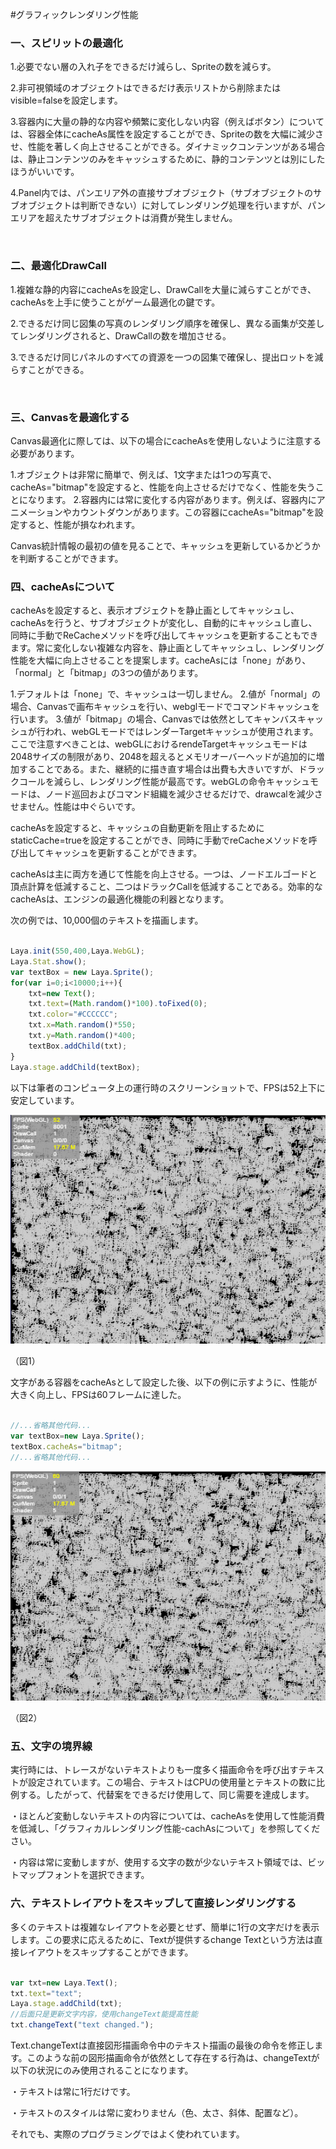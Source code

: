 #グラフィックレンダリング性能

### **一、スピリットの最適化**

1.必要でない層の入れ子をできるだけ減らし、Spriteの数を減らす。

2.非可視領域のオブジェクトはできるだけ表示リストから削除またはvisible=falseを設定します。

3.容器内に大量の静的な内容や頻繁に変化しない内容（例えばボタン）については、容器全体にcacheAs属性を設定することができ、Spriteの数を大幅に減少させ、性能を著しく向上させることができる。ダイナミックコンテンツがある場合は、静止コンテンツのみをキャッシュするために、静的コンテンツとは別にしたほうがいいです。

4.Panel内では、パンエリア外の直接サブオブジェクト（サブオブジェクトのサブオブジェクトは判断できない）に対してレンダリング処理を行いますが、パンエリアを超えたサブオブジェクトは消費が発生しません。

​

### **二、最適化DrawCall**

1.複雑な静的内容にcacheAsを設定し、DrawCallを大量に減らすことができ、cacheAsを上手に使うことがゲーム最適化の鍵です。

2.できるだけ同じ図集の写真のレンダリング順序を確保し、異なる画集が交差してレンダリングされると、DrawCallの数を増加させる。

3.できるだけ同じパネルのすべての資源を一つの図集で確保し、提出ロットを減らすことができる。

​

### **三、Canvasを最適化する**

Canvas最適化に際しては、以下の場合にcacheAsを使用しないように注意する必要があります。

1.オブジェクトは非常に簡単で、例えば、1文字または1つの写真で、cacheAs="bitmap"を設定すると、性能を向上させるだけでなく、性能を失うことになります。
2.容器内には常に変化する内容があります。例えば、容器内にアニメーションやカウントダウンがあります。この容器にcacheAs="bitmap"を設定すると、性能が損なわれます。

Canvas統計情報の最初の値を見ることで、キャッシュを更新しているかどうかを判断することができます。

### **四、cacheAsについて**

cacheAsを設定すると、表示オブジェクトを静止画としてキャッシュし、cacheAsを行うと、サブオブジェクトが変化し、自動的にキャッシュし直し、同時に手動でReCacheメソッドを呼び出してキャッシュを更新することもできます。常に変化しない複雑な内容を、静止画としてキャッシュし、レンダリング性能を大幅に向上させることを提案します。cacheAsには「none」があり、「normal」と「bitmap」の3つの値があります。

1.デフォルトは「none」で、キャッシュは一切しません。
2.値が「normal」の場合、Canvasで画布キャッシュを行い、webglモードでコマンドキャッシュを行います。
3.値が「bitmap」の場合、Canvasでは依然としてキャンバスキャッシュが行われ、webGLモードではレンダーTargetキャッシュが使用されます。ここで注意すべきことは、webGLにおけるrendeTargetキャッシュモードは2048サイズの制限があり、2048を超えるとメモリオーバーヘッドが追加的に増加することである。また、継続的に描き直す場合は出費も大きいですが、ドラックコールを減らし、レンダリング性能が最高です。webGLの命令キャッシュモードは、ノード巡回およびコマンド組織を減少させるだけで、drawcalを減少させません。性能は中ぐらいです。

cacheAsを設定すると、キャッシュの自動更新を阻止するためにstaticCache=trueを設定することができ、同時に手動でreCacheメソッドを呼び出してキャッシュを更新することができます。

cacheAsは主に両方を通じて性能を向上させる。一つは、ノードエルゴードと頂点計算を低減すること、二つはドラックCallを低減することである。効率的なcacheAsは、エンジンの最適化機能の利器となります。

次の例では、10,000個のテキストを描画します。


```javascript

Laya.init(550,400,Laya.WebGL);
Laya.Stat.show();
var textBox = new Laya.Sprite();
for(var i=0;i<10000;i++){
    txt=new Text();
    txt.text=(Math.random()*100).toFixed(0);
    txt.color="#CCCCCC";
    txt.x=Math.random()*550;
    txt.y=Math.random()*400;
    textBox.addChild(txt);
}
Laya.stage.addChild(textBox);
```


以下は筆者のコンピュータ上の運行時のスクリーンショットで、FPSは52上下に安定しています。

![1](img/1.png)<br/>

（図1）

文字がある容器をcacheAsとして設定した後、以下の例に示すように、性能が大きく向上し、FPSは60フレームに達した。


```javascript

//...省略其他代码...
var textBox=new Laya.Sprite();
textBox.cacheAs="bitmap";
//...省略其他代码...
```


![2](img/2.png)<br/>

（図2）

### **五、文字の境界線**

実行時には、トレースがないテキストよりも一度多く描画命令を呼び出すテキストが設定されています。この場合、テキストはCPUの使用量とテキストの数に比例する。したがって、代替案をできるだけ使用して、同じ需要を達成します。

・ほとんど変動しないテキストの内容については、cacheAsを使用して性能消費を低減し、「グラフィカルレンダリング性能-cachAsについて」を参照してください。

・内容は常に変動しますが、使用する文字の数が少ないテキスト領域では、ビットマップフォントを選択できます。

### **六、テキストレイアウトをスキップして直接レンダリングする**

多くのテキストは複雑なレイアウトを必要とせず、簡単に1行の文字だけを表示します。この要求に応えるために、Textが提供するchange Textという方法は直接レイアウトをスキップすることができます。


```javascript

var txt=new Laya.Text();
txt.text="text";
Laya.stage.addChild(txt);
//后面只是更新文字内容，使用changeText能提高性能
txt.changeText("text changed.");
```


Text.changeTextは直接図形描画命令中のテキスト描画の最後の命令を修正します。このような前の図形描画命令が依然として存在する行為は、changeTextが以下の状況にのみ使用されることになります。

・テキストは常に1行だけです。

・テキストのスタイルは常に変わりません（色、太さ、斜体、配置など）。

それでも、実際のプログラミングではよく使われています。
